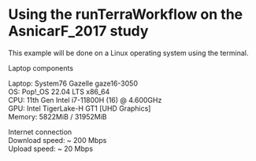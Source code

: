 # Using the runTerraWorkflow on the AsnicarF_2017 study

This example will be done on a Linux operating system using the
terminal.

Laptop components

Laptop: System76 Gazelle gaze16-3050<br>
OS: Pop!_OS 22.04 LTS x86_64<br>
CPU: 11th Gen Intel i7-11800H (16) @ 4.600GHz<br>
GPU: Intel TigerLake-H GT1 [UHD Graphics]<br>
Memory: 5822MiB / 31952MiB<br>

Internet connection<br>
Download speed: ~ 200 Mbps<br>
Upload speed: ~ 20 Mbps


